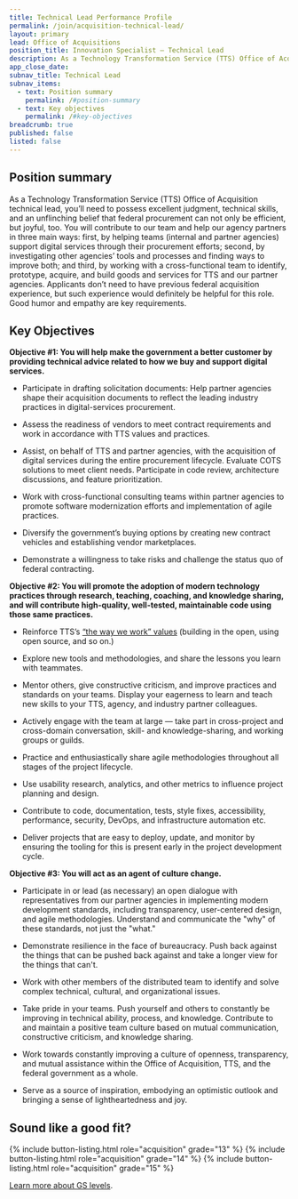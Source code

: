 ```yaml
---
title: Technical Lead Performance Profile
permalink: /join/acquisition-technical-lead/
layout: primary
lead: Office of Acquisitions
position_title: Innovation Specialist — Technical Lead
description: As a Technology Transformation Service (TTS) Office of Acquisition (OA) technical lead, you’ll need to possess excellent judgment, technical skills, and an unflinching belief that federal procurement can not only be efficient, but joyful, too.
app_close_date:
subnav_title: Technical Lead
subnav_items:
  - text: Position summary
    permalink: /#position-summary
  - text: Key objectives
    permalink: /#key-objectives
breadcrumb: true
published: false
listed: false
---
```

## Position summary

As a Technology Transformation Service (TTS) Office of Acquisition technical lead, you’ll need to possess excellent judgment, technical skills, and an unflinching belief that federal procurement can not only be efficient, but joyful, too. You will contribute to our team and help our agency partners in three main ways: first, by helping teams (internal and partner agencies) support digital services through their procurement efforts; second, by investigating other agencies’ tools and processes and finding ways to improve both; and third, by working with a cross-functional team to identify, prototype, acquire, and build goods and services for TTS and our partner agencies. Applicants don’t need to have previous federal acquisition experience, but such experience would definitely be helpful for this role. Good humor and empathy are key requirements.

## Key Objectives

**Objective \#1: You will help make the government a better customer by providing technical advice related to how we buy and support digital services.**

-   Participate in drafting solicitation documents: Help partner agencies shape their acquisition documents to reflect the leading industry practices in digital-services procurement.

-   Assess the readiness of vendors to meet contract requirements and work in accordance with TTS values and practices.

-   Assist, on behalf of TTS and partner agencies, with the acquisition of digital services during the entire procurement lifecycle. Evaluate COTS solutions to meet client needs. Participate in code review, architecture discussions, and feature prioritization.

-   Work with cross-functional consulting teams within partner agencies to promote software modernization efforts and implementation of agile practices.

-   Diversify the government’s buying options by creating new contract vehicles and establishing vendor marketplaces.

-   Demonstrate a willingness to take risks and challenge the status quo of federal contracting.

**Objective \#2: You will promote the adoption of modern technology practices through research, teaching, coaching, and knowledge sharing, and will contribute high-quality, well-tested, maintainable code using those same practices.**

-   Reinforce TTS’s [“the way we work” values](https://18f.gsa.gov/open-source-policy/) (building in the open, using open source, and so on.)

-   Explore new tools and methodologies, and share the lessons you learn with teammates.

-   Mentor others, give constructive criticism, and improve practices and standards on your teams. Display your eagerness to learn and teach new skills to your TTS, agency, and industry partner colleagues.

-   Actively engage with the team at large — take part in cross-project and cross-domain conversation, skill- and knowledge-sharing, and working groups or guilds.

-   Practice and enthusiastically share agile methodologies throughout all stages of the project lifecycle.

-   Use usability research, analytics, and other metrics to influence project planning and design.

-   Contribute to code, documentation, tests, style fixes, accessibility, performance, security, DevOps, and infrastructure automation etc.

-   Deliver projects that are easy to deploy, update, and monitor by ensuring the tooling for this is present early in the project development cycle.

**Objective \#3: You will act as an agent of culture change.**

-   Participate in or lead (as necessary) an open dialogue with representatives from our partner agencies in implementing modern development standards, including transparency, user-centered design, and agile methodologies. Understand and communicate the "why" of these standards, not just the "what."

-   Demonstrate resilience in the face of bureaucracy. Push back against the things that can be pushed back against and take a longer view for the things that can't.

-   Work with other members of the distributed team to identify and solve complex technical, cultural, and organizational issues.

-   Take pride in your teams. Push yourself and others to constantly be improving in technical ability, process, and knowledge. Contribute to and maintain a positive team culture based on mutual communication, constructive criticism, and knowledge sharing.

-   Work towards constantly improving a culture of openness, transparency, and mutual assistance within the Office of Acquisition, TTS, and the federal government as a whole.

-   Serve as a source of inspiration, embodying an optimistic outlook and bringing a sense of lightheartedness and joy.

## Sound like a good fit?

{% include button-listing.html role="acquisition" grade="13" %}
{% include button-listing.html role="acquisition" grade="14" %}
{% include button-listing.html role="acquisition" grade="15" %}

[Learn more about GS levels](https://18f.gsa.gov/join/#government-pay-grades).
